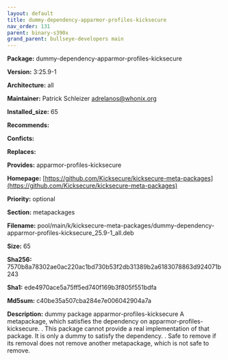 ```yaml
---
layout: default
title: dummy-dependency-apparmor-profiles-kicksecure
nav_order: 131
parent: binary-s390x
grand_parent: bullseye-developers main
---
```


**Package:** dummy-dependency-apparmor-profiles-kicksecure

**Version:** 3:25.9-1

**Architecture:**  all

**Maintainer:**  Patrick Schleizer <adrelanos@whonix.org>

**Installed_size:**  65

**Recommends:**  

**Conficts:**  

**Replaces:**  

**Provides:**  apparmor-profiles-kicksecure

**Homepage:**  [https://github.com/Kicksecure/kicksecure-meta-packages](https://github.com/Kicksecure/kicksecure-meta-packages)

**Priority:**  optional

**Section:** metapackages

**Filename:**  pool/main/k/kicksecure-meta-packages/dummy-dependency-apparmor-profiles-kicksecure_25.9-1_all.deb

**Size:**  65

**Sha256:**  7570b8a78302ae0ac220ac1bd730b53f2db31389b2a6183078863d924071b243

**Sha1:**  ede4970ace5a75ff5ed740f169b3f805f551bdfa

**Md5sum:**  c40be35a507cba284e7e006042904a7a

**Description:** dummy package apparmor-profiles-kicksecure
 A metapackage, which satisfies the dependency on apparmor-profiles-kicksecure.
 .
 This package cannot provide a real implementation of that package. It is only
 a dummy to satisfy the dependency.
 .
 Safe to remove if its removal does not remove another metapackage, which is
 not safe to remove.



